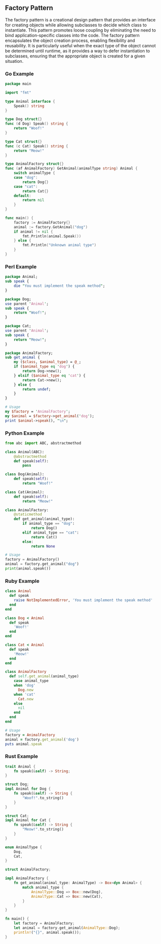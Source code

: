## Factory Pattern

The factory pattern is a creational design pattern that provides an interface for creating objects while allowing subclasses to decide which
class to instantiate. This pattern promotes loose coupling by eliminating the need to bind application-specific classes into the code. The
factory pattern encapsulates the object creation process, enabling flexibility and reusability. It is particularly useful when the exact type
of the object cannot be determined until runtime, as it provides a way to defer instantiation to subclasses, ensuring that the appropriate
object is created for a given situation.

### Go Example

```go
package main

import "fmt"

type Animal interface {
    Speak() string
}

type Dog struct{}
func (d Dog) Speak() string {
    return "Woof!"
}

type Cat struct{}
func (c Cat) Speak() string {
    return "Meow!"
}

type AnimalFactory struct{}
func (af AnimalFactory) GetAnimal(animalType string) Animal {
    switch animalType {
    case "dog":
        return Dog{}
    case "cat":
        return Cat{}
    default:
        return nil
    }
}

func main() {
    factory := AnimalFactory{}
    animal := factory.GetAnimal("dog")
    if animal != nil {
        fmt.Println(animal.Speak())
    } else {
        fmt.Println("Unknown animal type")
    }
}
```

### Perl Example

```perl
package Animal;
sub speak {
    die "You must implement the speak method";
}

package Dog;
use parent 'Animal';
sub speak {
    return "Woof!";
}

package Cat;
use parent 'Animal';
sub speak {
    return "Meow!";
}

package AnimalFactory;
sub get_animal {
    my ($class, $animal_type) = @_;
    if ($animal_type eq 'dog') {
        return Dog->new();
    } elsif ($animal_type eq 'cat') {
        return Cat->new();
    } else {
        return undef;
    }
}

# Usage
my $factory = 'AnimalFactory';
my $animal = $factory->get_animal('dog');
print $animal->speak(), "\n";
```

### Python Example

```python
from abc import ABC, abstractmethod

class Animal(ABC):
    @abstractmethod
    def speak(self):
        pass

class Dog(Animal):
    def speak(self):
        return "Woof!"

class Cat(Animal):
    def speak(self):
        return "Meow!"

class AnimalFactory:
    @staticmethod
    def get_animal(animal_type):
        if animal_type == "dog":
            return Dog()
        elif animal_type == "cat":
            return Cat()
        else:
            return None

# Usage
factory = AnimalFactory()
animal = factory.get_animal("dog")
print(animal.speak())
```

### Ruby Example

```ruby
class Animal
  def speak
    raise NotImplementedError, 'You must implement the speak method'
  end
end

class Dog < Animal
  def speak
    'Woof!'
  end
end

class Cat < Animal
  def speak
    'Meow!'
  end
end

class AnimalFactory
  def self.get_animal(animal_type)
    case animal_type
    when 'dog'
      Dog.new
    when 'cat'
      Cat.new
    else
      nil
    end
  end
end

# Usage
factory = AnimalFactory
animal = factory.get_animal('dog')
puts animal.speak
```

### Rust Example

```rust
trait Animal {
    fn speak(&self) -> String;
}

struct Dog;
impl Animal for Dog {
    fn speak(&self) -> String {
        "Woof!".to_string()
    }
}

struct Cat;
impl Animal for Cat {
    fn speak(&self) -> String {
        "Meow!".to_string()
    }
}

enum AnimalType {
    Dog,
    Cat,
}

struct AnimalFactory;

impl AnimalFactory {
    fn get_animal(animal_type: AnimalType) -> Box<dyn Animal> {
        match animal_type {
            AnimalType::Dog => Box::new(Dog),
            AnimalType::Cat => Box::new(Cat),
        }
    }
}

fn main() {
    let factory = AnimalFactory;
    let animal = factory.get_animal(AnimalType::Dog);
    println!("{}", animal.speak());
}
```
